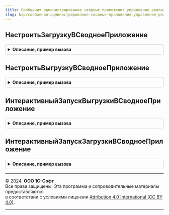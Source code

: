 ```yaml
---
title: Сообщения администрирование сводные приложения управление реализация
slug: bsp/сообщения-администрирование-сводные-приложения-управление-реализация
---
```



## НастроитьЗагрузкуВСводноеПриложение
<details style="margin: 1em 0; padding: 0.5em; border: 1px solid #ccc; border-radius: 6px;">

<summary style="font-weight: bold; cursor: pointer;">Описание, пример вызова</summary>

```bsl

// Обработка входящих сообщений с типом {HTTP://www.1c.ru/1cFresh/ManageSynopticExchange/a.b.c.d}SetSynopticExchange.
// @skip-warning ПустойМетод - особенность реализации.
//
// Параметры:
//  КодОбластиДанных - Число - код области данных,
//  Параметры - Структура - идентификатор резервной копии,
//
Процедура НастроитьЗагрузкуВСводноеПриложение(КодОбластиДанных, Параметры) Экспорт
```

Пример вызова
```bsl
СообщенияАдминистрированиеСводныеПриложенияУправлениеРеализация.НастроитьЗагрузкуВСводноеПриложение(КодОбластиДанных, Параметры) 
```
</details>

## НастроитьВыгрузкуВСводноеПриложение
<details style="margin: 1em 0; padding: 0.5em; border: 1px solid #ccc; border-radius: 6px;">

<summary style="font-weight: bold; cursor: pointer;">Описание, пример вызова</summary>

```bsl

// Обработка входящих сообщений с типом {HTTP://www.1c.ru/1cFresh/ManageSynopticExchange/a.b.c.d}SetCorrSynopticExchange.
// @skip-warning ПустойМетод - особенность реализации.
//
// Параметры:
//  КодОбластиДанных - Число - код области данных,
//  Параметры - Структура - идентификатор резервной копии,
//
Процедура НастроитьВыгрузкуВСводноеПриложение(КодОбластиДанных, Параметры) Экспорт
```

Пример вызова
```bsl
СообщенияАдминистрированиеСводныеПриложенияУправлениеРеализация.НастроитьВыгрузкуВСводноеПриложение(КодОбластиДанных, Параметры) 
```
</details>

## ИнтерактивныйЗапускВыгрузкиВСводноеПриложение
<details style="margin: 1em 0; padding: 0.5em; border: 1px solid #ccc; border-radius: 6px;">

<summary style="font-weight: bold; cursor: pointer;">Описание, пример вызова</summary>

```bsl

// Обработка входящих сообщений с типом {HTTP://www.1c.ru/1cFresh/ManageSynopticExchange/a.b.c.d}PushSynopticExchangeStep1.
// @skip-warning ПустойМетод - особенность реализации.
//
// Параметры:
//  КодОбластиДанных - Число - код области данных,
//  Параметры - Структура - идентификатор резервной копии,
//
Процедура ИнтерактивныйЗапускВыгрузкиВСводноеПриложение(КодОбластиДанных, Параметры) Экспорт
```

Пример вызова
```bsl
СообщенияАдминистрированиеСводныеПриложенияУправлениеРеализация.ИнтерактивныйЗапускВыгрузкиВСводноеПриложение(КодОбластиДанных, Параметры) 
```
</details>

## ИнтерактивныйЗапускЗагрузкиВСводноеПриложение
<details style="margin: 1em 0; padding: 0.5em; border: 1px solid #ccc; border-radius: 6px;">

<summary style="font-weight: bold; cursor: pointer;">Описание, пример вызова</summary>

```bsl

// Обработка входящих сообщений с типом {HTTP://www.1c.ru/1cFresh/ManageSynopticExchange/a.b.c.d}PushSynopticExchangeStep2.
// @skip-warning ПустойМетод - особенность реализации.
//
// Параметры:
//  КодОбластиДанных - Число - код области данных,
//  Параметры - Структура - идентификатор резервной копии,
//
Процедура ИнтерактивныйЗапускЗагрузкиВСводноеПриложение(КодОбластиДанных, Параметры) Экспорт
```

Пример вызова
```bsl
СообщенияАдминистрированиеСводныеПриложенияУправлениеРеализация.ИнтерактивныйЗапускЗагрузкиВСводноеПриложение(КодОбластиДанных, Параметры) 
```
</details>

---

© 2024, **ООО 1С-Софт**  
Все права защищены. Эта программа и сопроводительные материалы предоставляются  
в соответствии с условиями лицензии [Attribution 4.0 International (CC BY 4.0)](https://creativecommons.org/licenses/by/4.0/legalcode).

---
